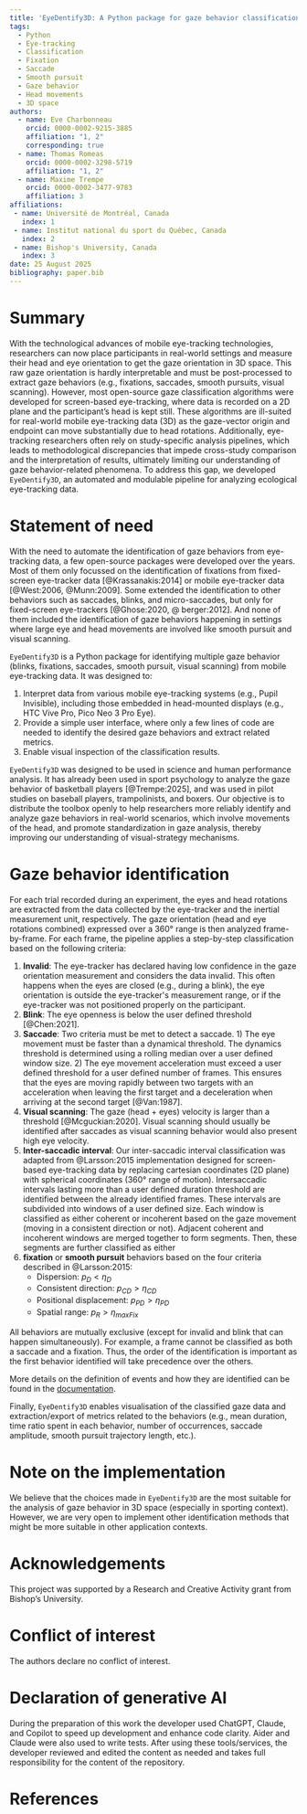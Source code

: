 ```yaml
---
title: 'EyeDentify3D: A Python package for gaze behavior classification of mobile eye-tracking data'
tags:
  - Python
  - Eye-tracking
  - Classification
  - Fixation
  - Saccade
  - Smooth pursuit
  - Gaze behavior
  - Head movements
  - 3D space
authors:
  - name: Eve Charbonneau
    orcid: 0000-0002-9215-3885
    affiliation: "1, 2"
    corresponding: true
  - name: Thomas Romeas
    orcid: 0000-0002-3298-5719
    affiliation: "1, 2"
  - name: Maxime Trempe
    orcid: 0000-0002-3477-9783
    affiliation: 3
affiliations:
 - name: Université de Montréal, Canada
   index: 1
 - name: Institut national du sport du Québec, Canada
   index: 2
 - name: Bishop's University, Canada
   index: 3
date: 25 August 2025
bibliography: paper.bib
---
```


# Summary

With the technological advances of mobile eye-tracking technologies, researchers can now place participants in 
real-world settings and measure their head and eye orientation to get the gaze orientation in 3D space. 
This raw gaze orientation is hardly interpretable and must be post-processed to extract gaze behaviors 
(e.g., fixations, saccades, smooth pursuits, visual scanning).
However, most open-source gaze classification algorithms were developed for screen-based eye-tracking, where data is 
recorded on a 2D plane and the participant’s head is kept still.
These algorithms are ill-suited for real-world mobile eye-tracking data (3D) as the gaze-vector origin and endpoint can 
move substantially due to head rotations.
Additionally, eye-tracking researchers often rely on study-specific analysis pipelines, which leads to methodological 
discrepancies that impede cross-study comparison and the interpretation of results, ultimately limiting our 
understanding of gaze behavior-related phenomena.
To address this gap, we developed `EyeDentify3D`, an automated and modulable pipeline for analyzing ecological 
eye-tracking data.


# Statement of need

With the need to automate the identification of gaze behaviors from eye-tracking data, a few open-source packages were developed over the years.
Most of them only focussed on the identification of fixations from fixed-screen eye-tracker data [@Krassanakis:2014] or mobile eye-tracker data [@West:2006, @Munn:2009].
Some extended the identification to other behaviors such as saccades, blinks, and micro-saccades, but only for fixed-screen eye-trackers [@Ghose:2020, @ berger:2012].
And none of them included the identification of gaze behaviors happening in settings where large eye and head movements are involved like smooth pursuit and visual scanning.

`EyeDentify3D` is a Python package for identifying multiple gaze behavior (blinks, fixations, saccades, smooth pursuit, 
visual scanning) from mobile eye-tracking data. 
It was designed to:
1. Interpret data from various mobile eye-tracking systems (e.g., Pupil Invisible), including those embedded in 
head-mounted displays (e.g., HTC Vive Pro, Pico Neo 3 Pro Eye).
2. Provide a simple user interface, where only a few lines of code are needed to identify the desired 
gaze behaviors and extract related metrics.
3. Enable visual inspection of the classification results.

`EyeDentify3D` was designed to be used in science and human performance analysis. It has already been used in sport 
psychology to analyze the gaze behavior of basketball players [@Trempe:2025], and was used in pilot studies on baseball 
players, trampolinists, and boxers. 
Our objective is to distribute the toolbox openly to help researchers more reliably identify and analyze gaze behaviors 
in real-world scenarios, which involve movements of the head, and promote standardization in gaze analysis, thereby 
improving our understanding of visual-strategy mechanisms.


# Gaze behavior identification

For each trial recorded during an experiment, the eyes and head rotations are extracted from the data collected by the 
eye-tracker and the inertial measurement unit, respectively.
The gaze orientation (head and eye rotations combined) expressed over a 360° range is then analyzed frame-by-frame.
For each frame, the pipeline applies a step-by-step classification based on the following criteria:
1. **Invalid**: The eye-tracker has declared having low confidence in the gaze orientation measurement and considers 
the data invalid. This often happens when the eyes are closed (e.g., during a blink), the eye orientation is outside 
the eye-tracker's measurement range, or if the 
eye-tracker was not positioned properly on the participant.
2. **Blink**: The eye openness is below the user defined threshold [@Chen:2021].
3. **Saccade**: Two criteria must be met to detect a saccade. 1) The eye movement must be faster than a dynamical
threshold. The dynamics threshold is determined using a rolling median over a user defined window size. 2) The eye 
movement acceleration must exceed a user defined threshold for a user defined number of frames. 
This ensures that the eyes are moving rapidly between two targets with an acceleration when leaving the first target and a deceleration when 
arriving at the second target [@Van:1987].
4. **Visual scanning**: The gaze (head + eyes) velocity is larger than a threshold [@Mcguckian:2020]. Visual scanning should usually be 
identified after saccades as visual scanning behavior would also present high eye velocity.
5. **Inter-saccadic interval**: Our inter-saccadic interval classification was adapted from 
@Larsson:2015 implementation designed for screen-based eye-tracking data by replacing cartesian coordinates (2D plane) 
with spherical coordinates (360° range of motion). Intersaccadic intervals lasting more than a user defined
duration threshold are identified between the already identified frames. These intervals are subdivided into windows of 
a user defined size. Each window is classified as either coherent or incoherent based on the gaze movement (moving in a 
consistent direction or not). Adjacent coherent and incoherent windows are merged together to form segments. Then, 
these segments are further classified as either 
6. **fixation** or **smooth pursuit** behaviors based on the four criteria described in @Larsson:2015:
   * Dispersion: $p_D < \eta_D$
   * Consistent direction: $p_{CD} > \eta_{CD}$
   * Positional displacement: $p_{PD} > \eta_{PD}$
   * Spatial range: $p_R > \eta_{maxFix}$
    
All behaviors are mutually exclusive (except for invalid and blink that can happen simultaneously). For example, a frame 
cannot be classified as both a saccade and a fixation. Thus, the order of the identification is important as the first 
behavior identified will take precedence over the others. 

More details on the definition of events and how they are identified can be found in the 
[documentation](https://evecharbie.github.io/EyeDentify3d).

Finally, `EyeDentify3D` enables visualisation of the classified gaze data and extraction/export of metrics related to 
the behaviors (e.g., mean duration, time ratio spent in each behavior, number of occurrences, saccade amplitude, smooth 
pursuit trajectory length, etc.).

# Note on the implementation
We believe that the choices made in `EyeDentify3D` are the most suitable for the analysis of gaze behavior in 3D space 
(especially in sporting context). However, we are very open to implement other identification methods that might be more 
suitable in other application contexts.

# Acknowledgements
This project was supported by a Research and Creative Activity grant from Bishop’s University.

# Conflict of interest
The authors declare no conflict of interest.

# Declaration of generative AI
During the preparation of this work the developer used ChatGPT, Claude, and Copilot to speed up development and enhance 
code clarity. Aider and Claude were also used to write tests. After using these tools/services, the developer reviewed 
and edited the content as needed and takes full responsibility for the content of the repository.

# References

